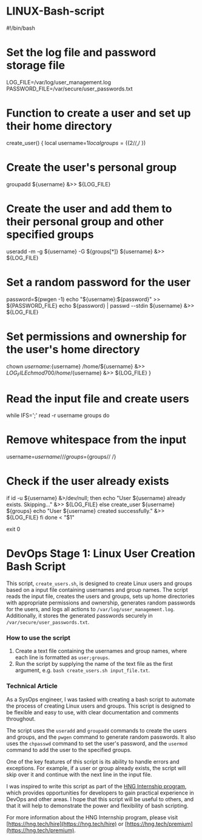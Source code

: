 # LINUX-Bash-script
#!/bin/bash

# Set the log file and password storage file
LOG_FILE=/var/log/user_management.log
PASSWORD_FILE=/var/secure/user_passwords.txt

# Function to create a user and set up their home directory
create_user() {
  local username=$1
  local groups=(${2//,/ })
  
  # Create the user's personal group
  groupadd ${username} &>> ${LOG_FILE}
  
  # Create the user and add them to their personal group and other specified groups
  useradd -m -g ${username} -G ${groups[*]} ${username} &>> ${LOG_FILE}
  
  # Set a random password for the user
  password=$(pwgen -1)
  echo "${username}:${password}" >> ${PASSWORD_FILE}
  echo ${password} | passwd --stdin ${username} &>> ${LOG_FILE}
  
  # Set permissions and ownership for the user's home directory
  chown ${username}:${username} /home/${username} &>> ${LOG_FILE}
  chmod 700 /home/${username} &>> ${LOG_FILE}
}

# Read the input file and create users
while IFS=';' read -r username groups
do
  # Remove whitespace from the input
  username=${username// /}
  groups=${groups// /}
  
  # Check if the user already exists
  if id -u ${username} &>/dev/null; then
    echo "User ${username} already exists. Skipping..." &>> ${LOG_FILE}
  else
    create_user ${username} ${groups}
    echo "User ${username} created successfully." &>> ${LOG_FILE}
  fi
done < "$1"

exit 0

DevOps Stage 1: Linux User Creation Bash Script
==============================================

This script, `create_users.sh`, is designed to create Linux users and groups based on a input file containing usernames and group names. The script reads the input file, creates the users and groups, sets up home directories with appropriate permissions and ownership, generates random passwords for the users, and logs all actions to `/var/log/user_management.log`. Additionally, it stores the generated passwords securely in `/var/secure/user_passwords.txt`.

### How to use the script

1. Create a text file containing the usernames and group names, where each line is formatted as `user;groups`.
2. Run the script by supplying the name of the text file as the first argument, e.g. `bash create_users.sh input_file.txt`.

### Technical Article

As a SysOps engineer, I was tasked with creating a bash script to automate the process of creating Linux users and groups. This script is designed to be flexible and easy to use, with clear documentation and comments throughout.

The script uses the `useradd` and `groupadd` commands to create the users and groups, and the `pwgen` command to generate random passwords. It also uses the `chpasswd` command to set the user's password, and the `usermod` command to add the user to the specified groups.

One of the key features of this script is its ability to handle errors and exceptions. For example, if a user or group already exists, the script will skip over it and continue with the next line in the input file.

I was inspired to write this script as part of the [HNG Internship program](https://hng.tech/internship), which provides opportunities for developers to gain practical experience in DevOps and other areas. I hope that this script will be useful to others, and that it will help to demonstrate the power and flexibility of bash scripting.

For more information about the HNG Internship program, please visit [https://hng.tech/hire](https://hng.tech/hire) or [https://hng.tech/premium](https://hng.tech/premium).
